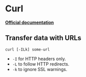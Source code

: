 # Curl

**[Official documentation](https://curl.se/docs/)**

## Transfer data with URLs

```shell
curl [-ILk] some-url
```

- `-I` for HTTP headers only.
- `-L` to follow HTTP redirects.
- `-k` to ignore SSL warnings.
